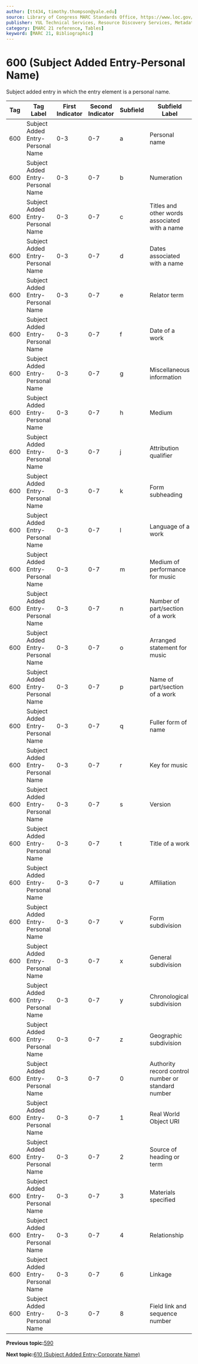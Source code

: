 ```yaml
---
author: [tt434, timothy.thompson@yale.edu]
source: Library of Congress MARC Standards Office, https://www.loc.gov/marc/bibliographic/bd600.html
publisher: YUL Technical Services, Resource Discovery Services, Metadata Services Unit
category: [MARC 21 reference, Tables]
keyword: [MARC 21, Bibliographic]
---
```


# 600 \(Subject Added Entry-Personal Name\)

Subject added entry in which the entry element is a personal name.

|Tag|Tag Label|First Indicator|Second Indicator|Subfield|Subfield Label|Repeatable|
|---|---------|---------------|----------------|--------|--------------|----------|
|600|Subject Added Entry-Personal Name|0-3|0-7|a|Personal name|F|
|600|Subject Added Entry-Personal Name|0-3|0-7|b|Numeration|F|
|600|Subject Added Entry-Personal Name|0-3|0-7|c|Titles and other words associated with a name|T|
|600|Subject Added Entry-Personal Name|0-3|0-7|d|Dates associated with a name|F|
|600|Subject Added Entry-Personal Name|0-3|0-7|e|Relator term|T|
|600|Subject Added Entry-Personal Name|0-3|0-7|f|Date of a work|F|
|600|Subject Added Entry-Personal Name|0-3|0-7|g|Miscellaneous information|T|
|600|Subject Added Entry-Personal Name|0-3|0-7|h|Medium|F|
|600|Subject Added Entry-Personal Name|0-3|0-7|j|Attribution qualifier|T|
|600|Subject Added Entry-Personal Name|0-3|0-7|k|Form subheading|T|
|600|Subject Added Entry-Personal Name|0-3|0-7|l|Language of a work|F|
|600|Subject Added Entry-Personal Name|0-3|0-7|m|Medium of performance for music|T|
|600|Subject Added Entry-Personal Name|0-3|0-7|n|Number of part/section of a work|T|
|600|Subject Added Entry-Personal Name|0-3|0-7|o|Arranged statement for music|F|
|600|Subject Added Entry-Personal Name|0-3|0-7|p|Name of part/section of a work|T|
|600|Subject Added Entry-Personal Name|0-3|0-7|q|Fuller form of name|F|
|600|Subject Added Entry-Personal Name|0-3|0-7|r|Key for music|F|
|600|Subject Added Entry-Personal Name|0-3|0-7|s|Version|T|
|600|Subject Added Entry-Personal Name|0-3|0-7|t|Title of a work|F|
|600|Subject Added Entry-Personal Name|0-3|0-7|u|Affiliation|F|
|600|Subject Added Entry-Personal Name|0-3|0-7|v|Form subdivision|T|
|600|Subject Added Entry-Personal Name|0-3|0-7|x|General subdivision|T|
|600|Subject Added Entry-Personal Name|0-3|0-7|y|Chronological subdivision|T|
|600|Subject Added Entry-Personal Name|0-3|0-7|z|Geographic subdivision|T|
|600|Subject Added Entry-Personal Name|0-3|0-7|0|Authority record control number or standard number|T|
|600|Subject Added Entry-Personal Name|0-3|0-7|1|Real World Object URI|T|
|600|Subject Added Entry-Personal Name|0-3|0-7|2|Source of heading or term|F|
|600|Subject Added Entry-Personal Name|0-3|0-7|3|Materials specified|F|
|600|Subject Added Entry-Personal Name|0-3|0-7|4|Relationship|T|
|600|Subject Added Entry-Personal Name|0-3|0-7|6|Linkage|F|
|600|Subject Added Entry-Personal Name|0-3|0-7|8|Field link and sequence number|T|

**Previous topic:**[590](../tables/590_bib_table.md)

**Next topic:**[610 \(Subject Added Entry-Corporate Name\)](../tables/610_bib_table.md)

